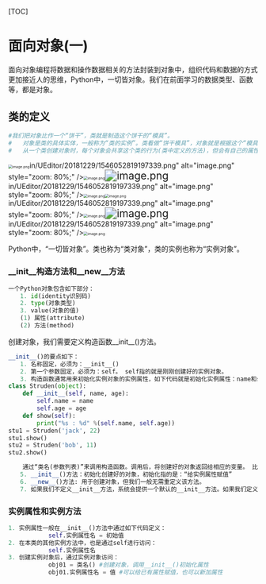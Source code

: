 [TOC]

# 面向对象(一)

面向对象编程将数据和操作数据相关的方法封装到对象中，组织代码和数据的方式更加接近人的思维，Python中，一切皆对象。我们在前面学习的数据类型、函数等，都是对象。

## 类的定义

```python
#我们把对象比作一个“饼干”，类就是制造这个饼干的“模具”。
#	对象是类的具体实体，一般称为“类的实例”。类看做“饼干模具”，对象就是根据这个“模具”制造出的“饼干”。
#	从一个类创建对象时，每个对象会共享这个类的行为(类中定义的方法)，但会有自己的属性值(不共享状态)。更具体一点：“方法代码是共享的，属性数据不共享”。
```

<img src="https://www.sxt.cn/360shop/Public/admin/UEditor/20181229/1546052819197339.png" alt="image.png" style="zoom: 50%;" />in/UEditor/20181229/1546052819197339.png" alt="image.png" style="zoom: 80%;" /><img src="https://www.sxt.cn/360shop/Public/admin/UEditor/20181229/1546052834314131.png" alt="image.png" style="zoom:50%;" /><img src="https://www.sxt.cn/360shop/Public/admin/UEditor/20181229/1546052819197339.png" alt="image.png" style="zoom: 150%;" />in/UEditor/20181229/1546052819197339.png" alt="image.png" style="zoom: 80%;" /><img src="https://www.sxt.cn/360shop/Public/admin/UEditor/20181229/1546052834314131.png" alt="image.png" style="zoom:50%;" /><img src="https://www.sxt.cn/360shop/Public/admin/UEditor/20181229/1546052819197339.png" alt="image.png" style="zoom: 50%;" />in/UEditor/20181229/1546052819197339.png" alt="image.png" style="zoom: 80%;" /><img src="https://www.sxt.cn/360shop/Public/admin/UEditor/20181229/1546052834314131.png" alt="image.png" style="zoom:50%;" /><img src="https://www.sxt.cn/360shop/Public/admin/UEditor/20181229/1546052819197339.png" alt="image.png" style="zoom: 150%;" />in/UEditor/20181229/1546052819197339.png" alt="image.png" style="zoom: 80%;" /><img src="https://www.sxt.cn/360shop/Public/admin/UEditor/20181229/1546052834314131.png" alt="image.png" style="zoom:50%;" />

Python中，“一切皆对象”。类也称为“类对象”，类的实例也称为“实例对象”。

### __init__构造方法和__new__方法

```python
一个Python对象包含如下部分：
　　1. id(identity识别码)
　　2. type(对象类型)
　　3. value(对象的值)
　　(1) 属性(attribute)
　　(2) 方法(method)
```

创建对象，我们需要定义构造函数__init__()方法。

```python
__init__()的要点如下：
　　1. 名称固定，必须为：__init__()
　　2. 第一个参数固定，必须为：self。 self指的就是刚刚创建好的实例对象。
　　3. 构造函数通常用来初始化实例对象的实例属性，如下代码就是初始化实例属性：name和score。
class Struden(object):
    def __init__(self, name, age):
        self.name = name
        self.age = age
    def show(self):
        print("%s : %d" %(self.name, self.age))
stu1 = Struden('jack', 22)
stu1.show()
stu2 = Struden('bob', 11)
stu2.show()

    通过“类名(参数列表)”来调用构造函数。调用后，将创建好的对象返回给相应的变量。 比如：s1 = Student('张三', 80)
　　5. __init__()方法：初始化创建好的对象，初始化指的是：“给实例属性赋值”
　　6. __new__()方法: 用于创建对象，但我们一般无需重定义该方法。
　　7. 如果我们不定义__init__方法，系统会提供一个默认的__init__方法。如果我们定义了带参的__init__方法，系统不创建默认的__init__方法。
```

### 实例属性和实例方法

```python
1. 实例属性一般在__init__()方法中通过如下代码定义：
　　        self.实例属性名 = 初始值
2. 在本类的其他实例方法中，也是通过self进行访问：
　　        self.实例属性名
3. 创建实例对象后，通过实例对象访问：
        　　obj01 = 类名() #创建对象，调用__init__()初始化属性
        　　obj01.实例属性名 = 值 #可以给已有属性赋值，也可以新加属性
```

